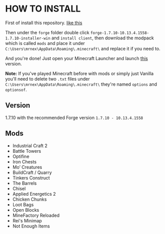 # HOW TO INSTALL

First of install this repository. [like this](https://i.imgur.com/51MBexm.png)

Then under the `forge` folder double click `forge-1.7.10-10.13.4.1558-1.7.10-installer-win` and `install client`, then download the modpack which is called `mods` and place it under `C:\Users\mrnex\AppData\Roaming\.minecraft\` and replace it if you need to.

And you're done! Just open your Minecraft Launcher and launch [this](https://i.imgur.com/PJMpVJS.png) version.

**Note:** If you've played Minecraft before with mods or simply just Vanilla you'll need to delete two `.txt` files under `C:\Users\mrnex\AppData\Roaming\.minecraft\` they're named `options` and `optionsof`.

## Version

1.7.10 with the recommended Forge version `1.7.10 - 10.13.4.1558`

## Mods

- Industrial Craft 2
- Battle Towers
- Optifine
- Iron Chests
- Mo’ Creatures
- BuildCraft / Quarry
- Tinkers Construct
- The Barrels
- Chisel
- Applied Energetics 2
- Chicken Chunks
- Loot Bags
- Open Blocks
- MineFactory Reloaded
- Rei's Minimap
- Not Enough Items

